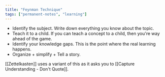 ```yaml
---
title: "Feynman Technique"
tags: ["permanent-notes", "learning"]
---
```


- Identify the subject. Write down everything you know about the topic.
- Teach it to a child. If you can teach a concept to a child, then you're way ahead of the game.
- Identify your knowledge gaps. This is the point where the real learning happens.
- Organize + simplify + Tell a story.

[[Zettelkasten]] uses a variant of this as it asks you to [[Capture Understanding - Don't Quote]].